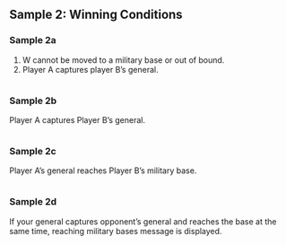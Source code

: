 ## Sample 2: Winning Conditions

### Sample 2a
1. W cannot be moved to a military base or out of bound.
2. Player A captures player B’s general.
```

```

### Sample 2b
Player A captures Player B’s general.
```

```

### Sample 2c
Player A’s general reaches Player B’s military base.
```

```

### Sample 2d
If your general captures opponent’s general and reaches the base at the same time, reaching military bases message is displayed.
```

```
